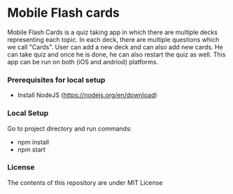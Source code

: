 # Mobile Flash cards


Mobile Flash Cards is a quiz taking app in which there are multiple decks representing each topic. In each deck, there are multiple questions which we call "Cards". User can add a new deck and can also add new cards. He can take quiz and once he is done, he can also restart the quiz as well. This app can be run on both (iOS and andriod) platforms.


### Prerequisites for local setup
- Install NodeJS (https://nodejs.org/en/download)

### Local Setup
Go to project directory and run commands:
- npm install
- npm start

### License

The contents of this repository are under MIT License

